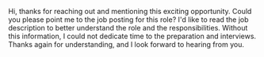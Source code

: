 Hi, thanks for reaching out and mentioning this exciting opportunity. Could you please point me to the job posting for this role? I'd like to read the job description to better understand the role and the responsibilities. Without this information, I could not dedicate time to the preparation and interviews. Thanks again for understanding, and I look forward to hearing from you.